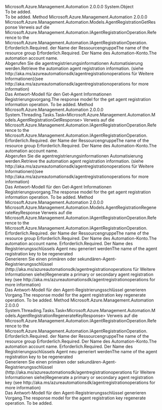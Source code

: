 <Type Name="AgentRegistrationOperationExtensions" FullName="Microsoft.Azure.Management.Automation.AgentRegistrationOperationExtensions">
  <TypeSignature Language="C#" Value="public static class AgentRegistrationOperationExtensions" />
  <TypeSignature Language="ILAsm" Value=".class public auto ansi abstract sealed beforefieldinit AgentRegistrationOperationExtensions extends System.Object" />
  <TypeSignature Language="DocId" Value="T:Microsoft.Azure.Management.Automation.AgentRegistrationOperationExtensions" />
  <TypeSignature Language="VB.NET" Value="Public Module AgentRegistrationOperationExtensions" />
  <TypeSignature Language="F#" Value="type AgentRegistrationOperationExtensions = class" />
  <AssemblyInfo>
    <AssemblyName>Microsoft.Azure.Management.Automation</AssemblyName>
    <AssemblyVersion>2.0.0.0</AssemblyVersion>
  </AssemblyInfo>
  <Base>
    <BaseTypeName>System.Object</BaseTypeName>
  </Base>
  <Interfaces />
  <Docs>
    <summary>To be added.</summary>
    <remarks>To be added.</remarks>
  </Docs>
  <Members>
    <Member MemberName="Get">
      <MemberSignature Language="C#" Value="public static Microsoft.Azure.Management.Automation.Models.AgentRegistrationGetResponse Get (this Microsoft.Azure.Management.Automation.IAgentRegistrationOperation operations, string resourceGroupName, string automationAccount);" />
      <MemberSignature Language="ILAsm" Value=".method public static hidebysig class Microsoft.Azure.Management.Automation.Models.AgentRegistrationGetResponse Get(class Microsoft.Azure.Management.Automation.IAgentRegistrationOperation operations, string resourceGroupName, string automationAccount) cil managed" />
      <MemberSignature Language="DocId" Value="M:Microsoft.Azure.Management.Automation.AgentRegistrationOperationExtensions.Get(Microsoft.Azure.Management.Automation.IAgentRegistrationOperation,System.String,System.String)" />
      <MemberSignature Language="VB.NET" Value="&lt;Extension()&gt;&#xA;Public Function Get (operations As IAgentRegistrationOperation, resourceGroupName As String, automationAccount As String) As AgentRegistrationGetResponse" />
      <MemberSignature Language="F#" Value="static member Get : Microsoft.Azure.Management.Automation.IAgentRegistrationOperation * string * string -&gt; Microsoft.Azure.Management.Automation.Models.AgentRegistrationGetResponse" Usage="Microsoft.Azure.Management.Automation.AgentRegistrationOperationExtensions.Get (operations, resourceGroupName, automationAccount)" />
      <MemberType>Method</MemberType>
      <AssemblyInfo>
        <AssemblyName>Microsoft.Azure.Management.Automation</AssemblyName>
        <AssemblyVersion>2.0.0.0</AssemblyVersion>
      </AssemblyInfo>
      <ReturnValue>
        <ReturnType>Microsoft.Azure.Management.Automation.Models.AgentRegistrationGetResponse</ReturnType>
      </ReturnValue>
      <Parameters>
        <Parameter Name="operations" Type="Microsoft.Azure.Management.Automation.IAgentRegistrationOperation" RefType="this" />
        <Parameter Name="resourceGroupName" Type="System.String" />
        <Parameter Name="automationAccount" Type="System.String" />
      </Parameters>
      <Docs>
        <param name="operations">
            <span data-ttu-id="cd6ca-101">Verweis auf die Microsoft.Azure.Management.Automation.IAgentRegistrationOperation.</span><span class="sxs-lookup"><span data-stu-id="cd6ca-101">Reference to the Microsoft.Azure.Management.Automation.IAgentRegistrationOperation.</span></span>
            </param>
        <param name="resourceGroupName">
            <span data-ttu-id="cd6ca-102">Erforderlich.</span><span class="sxs-lookup"><span data-stu-id="cd6ca-102">Required.</span></span> <span data-ttu-id="cd6ca-103">der Name der Ressourcengruppe</span><span class="sxs-lookup"><span data-stu-id="cd6ca-103">The name of the resource group</span></span>
            </param>
        <param name="automationAccount">
            <span data-ttu-id="cd6ca-104">Erforderlich.</span><span class="sxs-lookup"><span data-stu-id="cd6ca-104">Required.</span></span> <span data-ttu-id="cd6ca-105">Der Name des Automation-Konto.</span><span class="sxs-lookup"><span data-stu-id="cd6ca-105">The automation account name.</span></span>
            </param>
        <summary>
            <span data-ttu-id="cd6ca-106">Abgerufen Sie die agentregistrierungsinformationen Automatisierung werden.</span><span class="sxs-lookup"><span data-stu-id="cd6ca-106">Retrieve the automation agent registration information.</span></span>  <span data-ttu-id="cd6ca-107">(siehe http://aka.ms/azureautomationsdk/agentregistrationoperations für Weitere Informationen)</span><span class="sxs-lookup"><span data-stu-id="cd6ca-107">(see http://aka.ms/azureautomationsdk/agentregistrationoperations for more information)</span></span>
            </summary>
        <returns>
            <span data-ttu-id="cd6ca-108">Das Antwort-Modell für den Get-Agent Informationen Registrierungsvorgang.</span><span class="sxs-lookup"><span data-stu-id="cd6ca-108">The response model for the get agent registration information operation.</span></span>
            </returns>
        <remarks>To be added.</remarks>
      </Docs>
    </Member>
    <Member MemberName="GetAsync">
      <MemberSignature Language="C#" Value="public static System.Threading.Tasks.Task&lt;Microsoft.Azure.Management.Automation.Models.AgentRegistrationGetResponse&gt; GetAsync (this Microsoft.Azure.Management.Automation.IAgentRegistrationOperation operations, string resourceGroupName, string automationAccount);" />
      <MemberSignature Language="ILAsm" Value=".method public static hidebysig class System.Threading.Tasks.Task`1&lt;class Microsoft.Azure.Management.Automation.Models.AgentRegistrationGetResponse&gt; GetAsync(class Microsoft.Azure.Management.Automation.IAgentRegistrationOperation operations, string resourceGroupName, string automationAccount) cil managed" />
      <MemberSignature Language="DocId" Value="M:Microsoft.Azure.Management.Automation.AgentRegistrationOperationExtensions.GetAsync(Microsoft.Azure.Management.Automation.IAgentRegistrationOperation,System.String,System.String)" />
      <MemberSignature Language="VB.NET" Value="&lt;Extension()&gt;&#xA;Public Function GetAsync (operations As IAgentRegistrationOperation, resourceGroupName As String, automationAccount As String) As Task(Of AgentRegistrationGetResponse)" />
      <MemberSignature Language="F#" Value="static member GetAsync : Microsoft.Azure.Management.Automation.IAgentRegistrationOperation * string * string -&gt; System.Threading.Tasks.Task&lt;Microsoft.Azure.Management.Automation.Models.AgentRegistrationGetResponse&gt;" Usage="Microsoft.Azure.Management.Automation.AgentRegistrationOperationExtensions.GetAsync (operations, resourceGroupName, automationAccount)" />
      <MemberType>Method</MemberType>
      <AssemblyInfo>
        <AssemblyName>Microsoft.Azure.Management.Automation</AssemblyName>
        <AssemblyVersion>2.0.0.0</AssemblyVersion>
      </AssemblyInfo>
      <ReturnValue>
        <ReturnType>System.Threading.Tasks.Task&lt;Microsoft.Azure.Management.Automation.Models.AgentRegistrationGetResponse&gt;</ReturnType>
      </ReturnValue>
      <Parameters>
        <Parameter Name="operations" Type="Microsoft.Azure.Management.Automation.IAgentRegistrationOperation" RefType="this" />
        <Parameter Name="resourceGroupName" Type="System.String" />
        <Parameter Name="automationAccount" Type="System.String" />
      </Parameters>
      <Docs>
        <param name="operations">
            <span data-ttu-id="cd6ca-109">Verweis auf die Microsoft.Azure.Management.Automation.IAgentRegistrationOperation.</span><span class="sxs-lookup"><span data-stu-id="cd6ca-109">Reference to the Microsoft.Azure.Management.Automation.IAgentRegistrationOperation.</span></span>
            </param>
        <param name="resourceGroupName">
            <span data-ttu-id="cd6ca-110">Erforderlich.</span><span class="sxs-lookup"><span data-stu-id="cd6ca-110">Required.</span></span> <span data-ttu-id="cd6ca-111">der Name der Ressourcengruppe</span><span class="sxs-lookup"><span data-stu-id="cd6ca-111">The name of the resource group</span></span>
            </param>
        <param name="automationAccount">
            <span data-ttu-id="cd6ca-112">Erforderlich.</span><span class="sxs-lookup"><span data-stu-id="cd6ca-112">Required.</span></span> <span data-ttu-id="cd6ca-113">Der Name des Automation-Konto.</span><span class="sxs-lookup"><span data-stu-id="cd6ca-113">The automation account name.</span></span>
            </param>
        <summary>
            <span data-ttu-id="cd6ca-114">Abgerufen Sie die agentregistrierungsinformationen Automatisierung werden.</span><span class="sxs-lookup"><span data-stu-id="cd6ca-114">Retrieve the automation agent registration information.</span></span>  <span data-ttu-id="cd6ca-115">(siehe http://aka.ms/azureautomationsdk/agentregistrationoperations für Weitere Informationen)</span><span class="sxs-lookup"><span data-stu-id="cd6ca-115">(see http://aka.ms/azureautomationsdk/agentregistrationoperations for more information)</span></span>
            </summary>
        <returns>
            <span data-ttu-id="cd6ca-116">Das Antwort-Modell für den Get-Agent Informationen Registrierungsvorgang.</span><span class="sxs-lookup"><span data-stu-id="cd6ca-116">The response model for the get agent registration information operation.</span></span>
            </returns>
        <remarks>To be added.</remarks>
      </Docs>
    </Member>
    <Member MemberName="RegenerateKey">
      <MemberSignature Language="C#" Value="public static Microsoft.Azure.Management.Automation.Models.AgentRegistrationRegenerateKeyResponse RegenerateKey (this Microsoft.Azure.Management.Automation.IAgentRegistrationOperation operations, string resourceGroupName, string automationAccount, Microsoft.Azure.Management.Automation.Models.AgentRegistrationRegenerateKeyParameter keyName);" />
      <MemberSignature Language="ILAsm" Value=".method public static hidebysig class Microsoft.Azure.Management.Automation.Models.AgentRegistrationRegenerateKeyResponse RegenerateKey(class Microsoft.Azure.Management.Automation.IAgentRegistrationOperation operations, string resourceGroupName, string automationAccount, class Microsoft.Azure.Management.Automation.Models.AgentRegistrationRegenerateKeyParameter keyName) cil managed" />
      <MemberSignature Language="DocId" Value="M:Microsoft.Azure.Management.Automation.AgentRegistrationOperationExtensions.RegenerateKey(Microsoft.Azure.Management.Automation.IAgentRegistrationOperation,System.String,System.String,Microsoft.Azure.Management.Automation.Models.AgentRegistrationRegenerateKeyParameter)" />
      <MemberSignature Language="VB.NET" Value="&lt;Extension()&gt;&#xA;Public Function RegenerateKey (operations As IAgentRegistrationOperation, resourceGroupName As String, automationAccount As String, keyName As AgentRegistrationRegenerateKeyParameter) As AgentRegistrationRegenerateKeyResponse" />
      <MemberSignature Language="F#" Value="static member RegenerateKey : Microsoft.Azure.Management.Automation.IAgentRegistrationOperation * string * string * Microsoft.Azure.Management.Automation.Models.AgentRegistrationRegenerateKeyParameter -&gt; Microsoft.Azure.Management.Automation.Models.AgentRegistrationRegenerateKeyResponse" Usage="Microsoft.Azure.Management.Automation.AgentRegistrationOperationExtensions.RegenerateKey (operations, resourceGroupName, automationAccount, keyName)" />
      <MemberType>Method</MemberType>
      <AssemblyInfo>
        <AssemblyName>Microsoft.Azure.Management.Automation</AssemblyName>
        <AssemblyVersion>2.0.0.0</AssemblyVersion>
      </AssemblyInfo>
      <ReturnValue>
        <ReturnType>Microsoft.Azure.Management.Automation.Models.AgentRegistrationRegenerateKeyResponse</ReturnType>
      </ReturnValue>
      <Parameters>
        <Parameter Name="operations" Type="Microsoft.Azure.Management.Automation.IAgentRegistrationOperation" RefType="this" />
        <Parameter Name="resourceGroupName" Type="System.String" />
        <Parameter Name="automationAccount" Type="System.String" />
        <Parameter Name="keyName" Type="Microsoft.Azure.Management.Automation.Models.AgentRegistrationRegenerateKeyParameter" />
      </Parameters>
      <Docs>
        <param name="operations">
            <span data-ttu-id="cd6ca-117">Verweis auf die Microsoft.Azure.Management.Automation.IAgentRegistrationOperation.</span><span class="sxs-lookup"><span data-stu-id="cd6ca-117">Reference to the Microsoft.Azure.Management.Automation.IAgentRegistrationOperation.</span></span>
            </param>
        <param name="resourceGroupName">
            <span data-ttu-id="cd6ca-118">Erforderlich.</span><span class="sxs-lookup"><span data-stu-id="cd6ca-118">Required.</span></span> <span data-ttu-id="cd6ca-119">der Name der Ressourcengruppe</span><span class="sxs-lookup"><span data-stu-id="cd6ca-119">The name of the resource group</span></span>
            </param>
        <param name="automationAccount">
            <span data-ttu-id="cd6ca-120">Erforderlich.</span><span class="sxs-lookup"><span data-stu-id="cd6ca-120">Required.</span></span> <span data-ttu-id="cd6ca-121">Der Name des Automation-Konto.</span><span class="sxs-lookup"><span data-stu-id="cd6ca-121">The automation account name.</span></span>
            </param>
        <param name="keyName">
            <span data-ttu-id="cd6ca-122">Erforderlich.</span><span class="sxs-lookup"><span data-stu-id="cd6ca-122">Required.</span></span> <span data-ttu-id="cd6ca-123">Der Name des Registrierungsschlüssels Agent neu generiert werden</span><span class="sxs-lookup"><span data-stu-id="cd6ca-123">The name of the agent registration key to be regenerated</span></span>
            </param>
        <summary>
            <span data-ttu-id="cd6ca-124">Generieren Sie einen primären oder sekundären-Agent-Registrierungsschlüssel (http://aka.ms/azureautomationsdk/agentregistrationoperations für Weitere Informationen siehe)</span><span class="sxs-lookup"><span data-stu-id="cd6ca-124">Regenerate a primary or secondary agent registration key  (see http://aka.ms/azureautomationsdk/agentregistrationoperations for more information)</span></span>
            </summary>
        <returns>
            <span data-ttu-id="cd6ca-125">Das Antwort-Modell für den Agent-Registrierungsschlüssel generieren Vorgang.</span><span class="sxs-lookup"><span data-stu-id="cd6ca-125">The response model for the agent registration key regenerate operation.</span></span>
            </returns>
        <remarks>To be added.</remarks>
      </Docs>
    </Member>
    <Member MemberName="RegenerateKeyAsync">
      <MemberSignature Language="C#" Value="public static System.Threading.Tasks.Task&lt;Microsoft.Azure.Management.Automation.Models.AgentRegistrationRegenerateKeyResponse&gt; RegenerateKeyAsync (this Microsoft.Azure.Management.Automation.IAgentRegistrationOperation operations, string resourceGroupName, string automationAccount, Microsoft.Azure.Management.Automation.Models.AgentRegistrationRegenerateKeyParameter keyName);" />
      <MemberSignature Language="ILAsm" Value=".method public static hidebysig class System.Threading.Tasks.Task`1&lt;class Microsoft.Azure.Management.Automation.Models.AgentRegistrationRegenerateKeyResponse&gt; RegenerateKeyAsync(class Microsoft.Azure.Management.Automation.IAgentRegistrationOperation operations, string resourceGroupName, string automationAccount, class Microsoft.Azure.Management.Automation.Models.AgentRegistrationRegenerateKeyParameter keyName) cil managed" />
      <MemberSignature Language="DocId" Value="M:Microsoft.Azure.Management.Automation.AgentRegistrationOperationExtensions.RegenerateKeyAsync(Microsoft.Azure.Management.Automation.IAgentRegistrationOperation,System.String,System.String,Microsoft.Azure.Management.Automation.Models.AgentRegistrationRegenerateKeyParameter)" />
      <MemberSignature Language="VB.NET" Value="&lt;Extension()&gt;&#xA;Public Function RegenerateKeyAsync (operations As IAgentRegistrationOperation, resourceGroupName As String, automationAccount As String, keyName As AgentRegistrationRegenerateKeyParameter) As Task(Of AgentRegistrationRegenerateKeyResponse)" />
      <MemberSignature Language="F#" Value="static member RegenerateKeyAsync : Microsoft.Azure.Management.Automation.IAgentRegistrationOperation * string * string * Microsoft.Azure.Management.Automation.Models.AgentRegistrationRegenerateKeyParameter -&gt; System.Threading.Tasks.Task&lt;Microsoft.Azure.Management.Automation.Models.AgentRegistrationRegenerateKeyResponse&gt;" Usage="Microsoft.Azure.Management.Automation.AgentRegistrationOperationExtensions.RegenerateKeyAsync (operations, resourceGroupName, automationAccount, keyName)" />
      <MemberType>Method</MemberType>
      <AssemblyInfo>
        <AssemblyName>Microsoft.Azure.Management.Automation</AssemblyName>
        <AssemblyVersion>2.0.0.0</AssemblyVersion>
      </AssemblyInfo>
      <ReturnValue>
        <ReturnType>System.Threading.Tasks.Task&lt;Microsoft.Azure.Management.Automation.Models.AgentRegistrationRegenerateKeyResponse&gt;</ReturnType>
      </ReturnValue>
      <Parameters>
        <Parameter Name="operations" Type="Microsoft.Azure.Management.Automation.IAgentRegistrationOperation" RefType="this" />
        <Parameter Name="resourceGroupName" Type="System.String" />
        <Parameter Name="automationAccount" Type="System.String" />
        <Parameter Name="keyName" Type="Microsoft.Azure.Management.Automation.Models.AgentRegistrationRegenerateKeyParameter" />
      </Parameters>
      <Docs>
        <param name="operations">
            <span data-ttu-id="cd6ca-126">Verweis auf die Microsoft.Azure.Management.Automation.IAgentRegistrationOperation.</span><span class="sxs-lookup"><span data-stu-id="cd6ca-126">Reference to the Microsoft.Azure.Management.Automation.IAgentRegistrationOperation.</span></span>
            </param>
        <param name="resourceGroupName">
            <span data-ttu-id="cd6ca-127">Erforderlich.</span><span class="sxs-lookup"><span data-stu-id="cd6ca-127">Required.</span></span> <span data-ttu-id="cd6ca-128">der Name der Ressourcengruppe</span><span class="sxs-lookup"><span data-stu-id="cd6ca-128">The name of the resource group</span></span>
            </param>
        <param name="automationAccount">
            <span data-ttu-id="cd6ca-129">Erforderlich.</span><span class="sxs-lookup"><span data-stu-id="cd6ca-129">Required.</span></span> <span data-ttu-id="cd6ca-130">Der Name des Automation-Konto.</span><span class="sxs-lookup"><span data-stu-id="cd6ca-130">The automation account name.</span></span>
            </param>
        <param name="keyName">
            <span data-ttu-id="cd6ca-131">Erforderlich.</span><span class="sxs-lookup"><span data-stu-id="cd6ca-131">Required.</span></span> <span data-ttu-id="cd6ca-132">Der Name des Registrierungsschlüssels Agent neu generiert werden</span><span class="sxs-lookup"><span data-stu-id="cd6ca-132">The name of the agent registration key to be regenerated</span></span>
            </param>
        <summary>
            <span data-ttu-id="cd6ca-133">Generieren Sie einen primären oder sekundären-Agent-Registrierungsschlüssel (http://aka.ms/azureautomationsdk/agentregistrationoperations für Weitere Informationen siehe)</span><span class="sxs-lookup"><span data-stu-id="cd6ca-133">Regenerate a primary or secondary agent registration key  (see http://aka.ms/azureautomationsdk/agentregistrationoperations for more information)</span></span>
            </summary>
        <returns>
            <span data-ttu-id="cd6ca-134">Das Antwort-Modell für den Agent-Registrierungsschlüssel generieren Vorgang.</span><span class="sxs-lookup"><span data-stu-id="cd6ca-134">The response model for the agent registration key regenerate operation.</span></span>
            </returns>
        <remarks>To be added.</remarks>
      </Docs>
    </Member>
  </Members>
</Type>